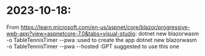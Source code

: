 # 2023-10-18:
From https://learn.microsoft.com/en-us/aspnet/core/blazor/progressive-web-app?view=aspnetcore-7.0&tabs=visual-studio:
dotnet new blazorwasm -o TableTennisTimer --pwa             :used to create the app
dotnet new blazorwasm -o TableTennisTimer --pwa --hosted    :GPT suggested to use this one

